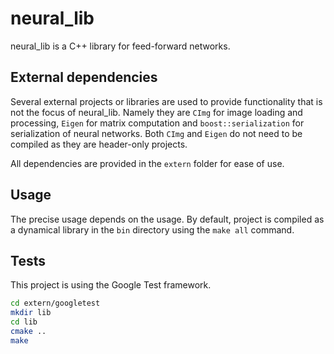 # neural_lib

neural_lib is a C++ library for feed-forward networks.

## External dependencies

Several external projects or libraries are used to provide functionality that is not the focus of neural_lib. Namely they are `CImg` for image loading and processing, `Eigen` for matrix computation and `boost::serialization` for serialization of neural networks. Both `CImg` and `Eigen` do not need to be compiled as they are header-only projects. 

All dependencies are provided in the `extern` folder for ease of use.

## Usage

The precise usage depends on the usage. By default, project is compiled as a dynamical library in the `bin` directory using the `make all` command. 

## Tests

This project is using the Google Test framework.

```bash
cd extern/googletest
mkdir lib
cd lib
cmake ..
make
```